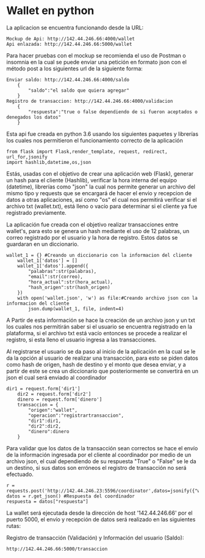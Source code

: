 # Wallet en python
	
La aplicacion se encuentra funcionando desde la URL:

	Mockup de Api: http://142.44.246.66:4000/wallet
	Api enlazada: http://142.44.246.66:5000/wallet
	
Para hacer pruebas con el mockup se recomienda el uso de Postman o insomnia en la cual se puede enviar una petición en formato json con el método post a los siguientes url de la siguiente forma:
	
	Enviar saldo: http://142.44.246.66:4000/saldo
		{
			"saldo":"el saldo que quiera agregar"
		}
	Registro de transaccion: http://142.44.246.66:4000/validacion
		{
			"respuesta":"true o false dependiendo de si fueron aceptados o denegados los datos"
		}
		
Esta api fue creada en python 3.6 usando los siguientes paquetes y librerías los cuales nos permitieron el funcionamiento correcto de la aplicación

	from flask import Flask,render_template, request, redirect, url_for,jsonify
	import hashlib,datetime,os,json

Estás, usadas con el objetivo de crear una aplicación web (Flask), generar un hash para el cliente (Hashlib), verificar la hora interna del equipo (datetime), librerías como "json" la cual nos permite generar un archivo del mismo tipo y requests que se encargará de hacer el envio y recepcion de datos a otras aplicaciones, así como "os" el cual nos permitirá verificar si el archivo txt (wallet.txt), está lleno o vacío para determinar si el cliente ya fue registrado previamente.

La aplicación fue creada con el objetivo realizar transacciones entre wallet's, para esto se genera un hash mediante el uso de 12 palabras, un correo registrado por el usuario y la hora de registro. Estos datos se guardaran en un diccionario.

	wallet_1 = {} #Creando un diccionario con la informacion del cliente 
        wallet_1['datos'] = []
        wallet_1['datos'].append({
            "palabras":str(palabras),
            "email":str(correo),
            "hora_actual":str(hora_actual),
            "hash_origen":str(hash_origen)
        })
        with open('wallet.json', 'w') as file:#Creando archivo json con la informacion del cliente
            json.dump(wallet_1, file, indent=4)

A Partir de esta información se hace la creación de un archivo json y un txt los cuales nos permitirán saber si el usuario se encuentra registrado en la plataforma, si el archivo txt está vacío entonces se procede a realizar el registro, si esta lleno el usuario ingresa a las transacciones.

Al registrarse el usuario se da paso al inicio de la aplicación en la cual se le da la opción al usuario de realizar una transacción, para esto se piden datos como hash de origen, hash de destino y el monto que desea enviar, y a partir de este se crea un diccionario que posteriormente se convertirá en un json el cual será enviado al coordinador

	dir1 = request.form['dir1']
        dir2 = request.form['dir2']
        dinero = request.form['dinero']
        transaccion = {
            "origen":"wallet",
            "operacion":"registrartransaccion",
            "dir1":dir1,
            "dir2":dir2,
            "dinero":dinero
        }

Para validar que los datos de la transacción sean correctos se hace el envío de la información ingresada por el cliente al coordinador por medio de un archivo json, el cual dependiendo de su respuesta "True" o "False" se le da un destino, si sus datos son erróneos el registro de transacción no será efectuado.

	r = requests.post('http://142.44.246.23:5596/coordinator',datos=jsonify({"wallet":transaccion}))
	datos = r.get_json() #Respuesta del coordinador
	respuesta = datos["respuesta"]
	
La wallet será ejecutada desde la dirección de host '142.44.246.66' por el puerto 5000, el envío y recepción de datos será realizado en las siguientes rutas:

Registro de transacción (Validación) y Información del usuario (Saldo):

	http://142.44.246.66:5000/transaccion	
